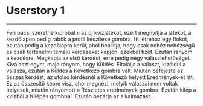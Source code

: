 # Userstory 1
---
Feri bácsi szeretné kipróbálni az új kvízjátékot, ezért megnyitja a játékot, a kezdőlapon pedig rábök a profil készítése gombra. Itt létrehoz egy fiókot, ezután pedig a kezdőlapra kerül, ahol beállítja, hogy csak nehéz nehézségű és csak történelmi témájú kérdéseket kapjon, ezekből tízet. Ezután rányom a kezdésre. Megkapja az első kérdést, erre pedig négy válaszlehetőséget. Kiválaszt egyet, majd rányom, hogy Küldés. Eltalálja a választ, kizöldül a válasza, ezután a Küldés a Következő gombra vált. Miután befejezte az összes kérdést, az utolsó kérdésnél a Következő helyett Eredmények-et lát. Ez az összesítő képre visz, ahol megnézi, melyik válaszai nem voltak helyesek, miután rányomott a Részletes eredmények gombra. Ezután kilép a kvízből a Kilépés gombbal. Ezután bezárja az alkalmazást.

